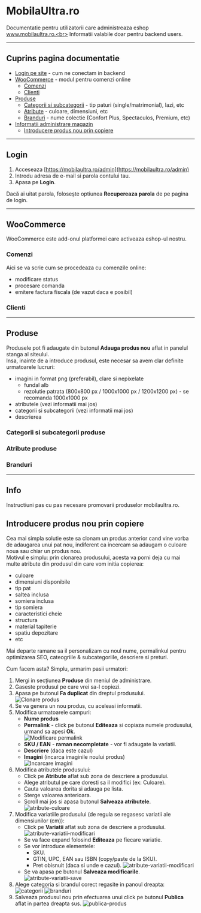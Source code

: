# MobilaUltra.ro
Documentatie pentru utilizatorii care administreaza eshop www.mobilaultra.ro.<br>
Informatii valabile doar pentru backend users.

---
## Cuprins pagina documentatie
- [Login pe site](#login) - cum ne conectam in backend
- [WooCommerce](#woocommerce) - modul pentru comenzi online
  - [Comenzi](#comenzi)
  - [Clienti](#clienti)
- [Produse](#produse)
  - [Categorii si subcategorii](#categorii-si-subcategorii-produse) - tip paturi (single/matrimonial), lazi, etc 
  - [Atribute](#atribute-produse) - culoare, dimensiuni, etc
  - [Branduri](#branduri) - nume colectie (Confort Plus, Spectaculos, Premium, etc)
- [Informatii administrare magazin](#info)
  - [Introducere produs nou prin copiere](#introducere-produs-nou-prin-copiere)

---
## Login

1. Acceseaza [https://mobilaultra.ro/admin](https://mobilaultra.ro/admin)
2. Introdu adresa de e-mail si parola contului tau.
3. Apasa pe **Login**.

Dacă ai uitat parola, folosește optiunea **Recupereaza parola** de pe pagina de login.

---

## WooCommerce
WooCommerce este add-onul platformei care activeaza eshop-ul nostru. 

### Comenzi
Aici se va scrie cum se procedeaza cu comenzile online: 
 - modificare status
 - procesare comanda
 - emitere factura fiscala (de vazut daca e posibil)

### Clienti


---
## Produse
Produsele pot fi adaugate din butonul **Adauga produs nou** aflat in panelul stanga al siteului. <br>
Insa, inainte de a introduce produsul, este necesar sa avem clar definite urmatoarele lucruri:
- imagini in format png (preferabil), clare si nepixelate
  - fundal alb
  - rezolutie patrata (800x800 px / 1000x1000 px / 1200x1200 px) - se recomanda 1000x1000 px
- atributele (vezi informatii mai jos)
- categorii si subcategorii (vezi informatii mai jos)
- descrierea

### Categorii si subcategorii produse

### Atribute produse

### Branduri

---

## Info
Instructiuni pas cu pas necesare promovarii produselor mobilaultra.ro. 

## Introducere produs nou prin copiere
Cea mai simpla solutie este sa clonam un produs anterior cand vine vorba de adaugarea unui pat nou, indiferent ca incercam sa adaugam o culoare noua sau chiar un produs nou.<br>
Motivul e simplu: prin clonarea produsului, acesta va porni deja cu mai multe atribute din produsul din care vom initia copierea: 
 - culoare
 - dimensiuni disponibile
 - tip pat
 - saltea inclusa
 - somiera inclusa
 - tip somiera
 - caracteristici cheie
 - structura
 - material tapiterie
 - spatiu depozitare
 - etc

Mai departe ramane sa il personalizam cu noul nume, permalinkul pentru optimizarea SEO, cateogriile & subcategoriile, descriere si preturi. 

Cum facem asta? Simplu, urmarim pasii urmatori: 
1. Mergi in secțiunea **Produse** din meniul de administrare.
2. Gaseste produsul pe care vrei sa-l copiezi.
3. Apasa pe butonul **Fa duplicat** din dreptul produsului. <br>
   ![Clonare produs](assets/clonare-produs.png)
4. Se va genera un nou produs, cu aceleasi informatii.
5. Modifica urmatoarele campuri:
    - **Nume produs**
    - **Permalink** - click pe butonul **Editeaza** si copiaza numele produsului, urmand sa apesi **Ok**. <br>
    ![Modificare permalink](assets/modificare-permalink.png)
    - **SKU / EAN** - **raman necompletate** - vor fi adaugate la variatii.
    - **Descriere** (daca este cazul)
    - **Imagini** (incarca imaginile noului produs) <br>
    ![Incarcare imagini](assets/incarcare-imagini.png)
6. Modifica atributele produsului: 
    - Click pe **Atribute** aflat sub zona de descriere a produsului. 
    - Alege atributul pe care doresti sa il modifici (ex: Culoare).
    - Cauta valoarea dorita si adauga pe lista. 
    - Sterge valoarea anterioara. 
    - Scroll mai jos si apasa butonul **Salveaza atributele**.
    ![atribute-culoare](assets/atribute-culoare.png)
7. Modifica variatiile produsului (de regula se regasesc variatii ale dimensiunilor (cm)):
    - Click pe **Variatii** aflat sub zona de descriere a produsului.
    ![atribute-variatii-modificari](assets/atribute-variatii.png)
    - Se va face expand folosind **Editeaza** pe fiecare variatie.
    - Se vor introduce elementele:
      - SKU.
      - GTIN, UPC, EAN sau ISBN (copy/paste de la SKU).
      - Pret obisnuit (daca si unde e cazul).
    ![atribute-variatii-modificari](assets/atribute-variatii-modificari.png)
    - Se va apasa pe butonul **Salveaza modificarile**.
    ![atribute-variatii-save](assets/atribute-variatii-save.png)
8. Alege categoria si brandul corect regasite in panoul dreapta: <br>
   ![categorii](assets/categorii.png)
   ![branduri](assets/branduri.png)
99. Salveaza produsul nou prin efectuarea unui click pe butonul **Publica** aflat in partea dreapta sus.
   ![publica-produs](assets/publica-produs.png)